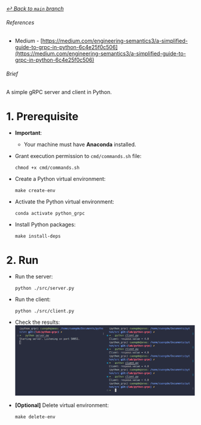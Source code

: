 [_↩ Back to `main` branch_](https://github.com/cuongpiger/python)

###### References
* Medium - [https://medium.com/engineering-semantics3/a-simplified-guide-to-grpc-in-python-6c4e25f0c506](https://medium.com/engineering-semantics3/a-simplified-guide-to-grpc-in-python-6c4e25f0c506)

###### Brief
A simple gRPC server and client in Python.

# 1. Prerequisite
* **Important**:
  * Your machine must have **Anaconda** installed.
* Grant execution permission to `cmd/commands.sh` file:
  ```bash=
  chmod +x cmd/commands.sh
  ```

* Create a Python virtual environment:
  ```bash=
  make create-env
  ```

* Activate the Python virtual environment:
  ```bash=
  conda activate python_grpc
  ```

* Install Python packages:
  ```bash=
  make install-deps
  ```

# 2. Run
* Run the server:
  ```bash=
  python ./src/server.py
  ```

* Run the client:
  ```bash=
  python ./src/client.py
  ```

* Check the results:
  ![](./img/01.png)

* **[Optional]** Delete virtual environment:
  ```bash=
  make delete-env
  ```
